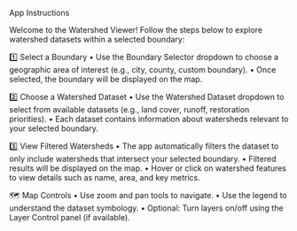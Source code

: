 App Instructions

Welcome to the Watershed Viewer! Follow the steps below to explore watershed datasets within a selected boundary:

1️⃣ Select a Boundary
	•	Use the Boundary Selector dropdown to choose a geographic area of interest (e.g., city, county, custom boundary).
	•	Once selected, the boundary will be displayed on the map.

2️⃣ Choose a Watershed Dataset
	•	Use the Watershed Dataset dropdown to select from available datasets (e.g., land cover, runoff, restoration priorities).
	•	Each dataset contains information about watersheds relevant to your selected boundary.

3️⃣ View Filtered Watersheds
	•	The app automatically filters the dataset to only include watersheds that intersect your selected boundary.
	•	Filtered results will be displayed on the map.
	•	Hover or click on watershed features to view details such as name, area, and key metrics.

🗺️ Map Controls
	•	Use zoom and pan tools to navigate.
	•	Use the legend to understand the dataset symbology.
	•	Optional: Turn layers on/off using the Layer Control panel (if available).